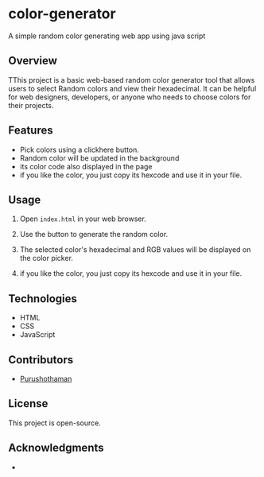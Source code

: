 # color-generator
A simple random color generating web app using java script

## Overview

TThis project is a basic web-based random color generator tool that allows users to select Random colors and view their hexadecimal. It can be helpful for web designers, developers, or anyone who needs to choose colors for their projects.

## Features

- Pick colors using a clickhere button.
- Random color will be updated in the background
- its color code also displayed in the page
- if you like the color, you just copy its hexcode and use it in your file.

## Usage

1. Open `index.html` in your web browser.

2. Use the button to generate the random color.

3. The selected color's hexadecimal and RGB values will be displayed on the color picker.
   
4. if you like the color, you just copy its hexcode and use it in your file.

## Technologies

- HTML
- CSS
- JavaScript

## Contributors

- [Purushothaman](https://github.com/purushoth110797)

## License

This project is open-source.

## Acknowledgments

- 
